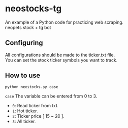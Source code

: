 # neostocks-tg
An example of a Python code for practicing web scraping.  
neopets stock + tg bot  

## Configuring

All configurations should be made to the ticker.txt file.  
You can set the stock ticker symbols you want to track.  

## How to use

```shell
python neostocks.py case
```

`case` The variable can be entered from 0 to 3.   
- `0`: Read ticker from txt.  
- `1`: Hot ticker.  
- `2`: Ticker price [ 15 ~ 20 ].  
- `3`: All ticker.  